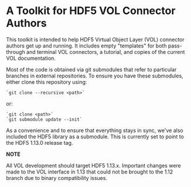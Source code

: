 # A Toolkit for HDF5 VOL Connector Authors

This toolkit is intended to help HDF5 Virtual Object Layer (VOL) connector
authors get up and running. It includes empty "templates" for both pass-through
and terminal VOL connectors, a tutorial, and copies of the current VOL
documentation.

Most of the code is obtained via git submodules that refer to particular
branches in external repositories. To ensure you have these submodules, either
clone this repository using:

    `git clone --recursive <path>`

or:

    `git clone <path>`
    `git submodule update --init`

As a convenience and to ensure that everything stays in sync, we've also
included the HDF5 library as a submodule. This is currently set to point to
the HDF5 1.13.0 release tag.

**NOTE**

All VOL development should target HDF5 1.13.x. Important changes were made to
the VOL interface in 1.13 that could not be brought to the 1.12 branch due to
binary compatibility issues.

